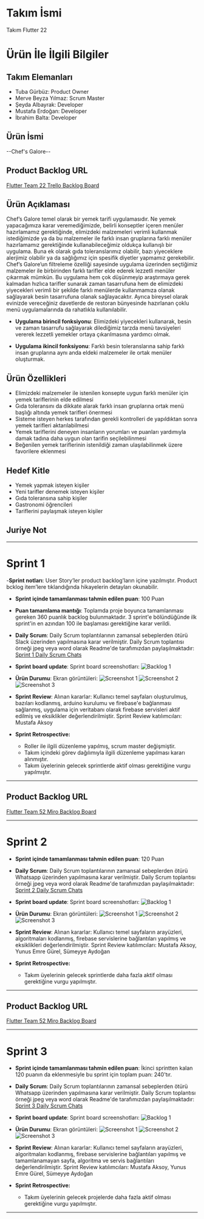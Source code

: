 # **Takım İsmi**

Takım Flutter 22

# Ürün İle İlgili Bilgiler

## Takım Elemanları
- Tuba Gürbüz: Product Owner
- Merve Beyza Yılmaz: Scrum Master
- Şeyda Albayrak: Developer
- Mustafa Erdoğan: Developer
- İbrahim Balta: Developer

## Ürün İsmi

--Chef's Galore--

## Product Backlog URL

[Flutter Team 22 Trello Backlog Board](https://trello.com/b/EWUYAtul/f22)

## Ürün Açıklaması

Chef’s Galore temel olarak bir yemek tarifi uygulamasıdır. Ne yemek yapacağımıza karar veremediğimizde, belirli konseptler içeren menüler hazırlamamız gerektiğinde, elimizdeki malzemeleri verimli kullanmak istediğimizde ya da bu malzemeler ile farklı insan gruplarına farklı menüler hazırlamamız gerektiğinde kullanabileceğimiz oldukça kullanışlı bir uygulama.  Buna ek olarak gıda toleranslarımız olabilir, bazı yiyeceklere alerjimiz olabilir ya da sağlığımız için spesifik diyetler yapmamız gerekebilir. Chef’s Galore’un filtreleme özelliği sayesinde uygulama üzerinden seçtiğimiz malzemeler ile birbirinden farklı tarifler elde ederek lezzetli menüler çıkarmak mümkün. Bu uygulama hem çok düşünmeyip araştırmaya gerek kalmadan hızlıca tarifler sunarak zaman tasarrufuna hem de elimizdeki yiyecekleri verimli bir şekilde farklı menülerde kullanmamıza olanak sağlayarak besin tasarrufuna olanak sağlayacaktır. Ayrıca bireysel olarak evinizde vereceğiniz davetlerde de restoran bünyesinde hazırlanan çoklu menü uygulamalarında da rahatlıkla kullanılabilir.


- **Uygulama birincil fonksiyonu**: Elimizdeki yiyecekleri kullanarak, besin ve zaman tasarrufu sağlayarak dilediğimiz tarzda menü tavsiyeleri vererek lezzetli yemekler ortaya çıkarılmasına yardımcı olmak.

- **Uygulama ikincil fonksiyonu**: Farklı besin toleranslarına sahip farklı insan gruplarına aynı anda eldeki malzemeler ile ortak menüler oluşturmak.

## Ürün Özellikleri

- Elimizdeki malzemeler ile istenilen konsepte uygun farklı menüler için yemek tariflerinin elde edilmesi
- Gıda toleransını da dikkate alarak farklı insan gruplarına ortak menü başlığı altında yemek tarifleri önermesi
- Sisteme isteyen herkes tarafından gerekli kontrolleri de yapıldıktan sonra yemek tarifleri aktarılabilmesi
- Yemek tariflerini deneyen insanların yorumları ve puanları yardımıyla damak tadına daha uygun olan tarifin seçilebilinmesi
- Beğenilen yemek tariflerinin istenildiği zaman ulaşılabilinmek üzere favorilere eklenmesi

## Hedef Kitle

- Yemek yapmak isteyen kişiler
- Yeni tarifler denemek isteyen kişiler
- Gıda toleransına sahip kişiler
- Gastronomi öğrencileri
- Tariflerini paylaşmak isteyen kişiler


## Juriye Not



---

# Sprint 1
-**Sprint notları**: User Story’ler product backlog’ların içine yazılmıştır. Product bcklog item’lere tıklandığında hikayelerin detayları okunabilir.

- **Sprint içinde tamamlanması tahmin edilen puan**: 100 Puan


- **Puan tamamlama mantığı**: Toplamda proje boyunca tamamlanması gereken 360 puanlık backlog bulunmaktadır. 3 sprint'e bölündüğünde ilk sprint'in en azından 100 ile başlaması gerektiğine karar verildi.


- **Daily Scrum**: Daily Scrum toplantılarının zamansal sebeplerden ötürü Slack üzerinden yapılmasına karar verilmiştir. Daily Scrum toplantısı örneği jpeg veya word olarak Readme'de tarafımızdan paylaşılmaktadır: [Sprint 1 Daily Scrum Chats](https://github.com/OyunveUygulamaAkademisi/Bootcamp2022Example/blob/main/ProjectManagement/Sprint1Documents/DailyScrumMeetingNotesSprint1.docx?raw=true)

- **Sprint board update**: Sprint board screenshotları: 
![Backlog 1](https://raw.githubusercontent.com/OyunveUygulamaAkademisi/Bootcamp2022Example/main/ProjectManagement/Sprint1Documents/backlog1.png) 


- **Ürün Durumu**: Ekran görüntüleri:
  ![Screenshot 1](https://github.com/OyunveUygulamaAkademisi/Bootcamp2022Example/blob/main/ProjectManagement/Sprint1Documents/product1.png)
  ![Screenshot 2](https://github.com/OyunveUygulamaAkademisi/Bootcamp2022Example/blob/main/ProjectManagement/Sprint1Documents/product2.png)
  ![Screenshot 3](https://github.com/OyunveUygulamaAkademisi/Bootcamp2022Example/blob/main/ProjectManagement/Sprint1Documents/product4.gif)
- **Sprint Review**: 
Alınan kararlar: Kullanıcı temel sayfaları oluşturulmuş, bazıları kodlanmış, arduino kurulumu ve firebase'e bağlanması sağlanmış, uygulama için veritabanı olarak firebase servisleri aktif edilmiş ve eksiklikler değerlendirilmiştir. Sprint Review katılımcıları: Mustafa Aksoy

- **Sprint Retrospective:**
  - Roller ile ilgili düzenleme yapılmış, scrum master değişmiştir.
  - Takım içindeki görev dağılımıyla ilgili düzenleme yapılması kararı alınmıştır.
  - Takım üyelerinin gelecek sprintlerde aktif olması gerektiğine vurgu yapılmıştır.
 


---

## Product Backlog URL

[Flutter Team 52 Miro Backlog Board](https://miro.com/app/board/uXjVO4kRs2w=/)

---

# Sprint 2

- **Sprint içinde tamamlanması tahmin edilen puan**: 120 Puan

- **Daily Scrum**: Daily Scrum toplantılarının zamansal sebeplerden ötürü Whatsapp üzerinden yapılmasına karar verilmiştir. Daily Scrum toplantısı örneği jpeg veya word olarak Readme'de tarafımızdan paylaşılmaktadır: [Sprint 2 Daily Scrum Chats](https://github.com/OyunveUygulamaAkademisi/Bootcamp2022Example/blob/main/ProjectManagement/Sprint2Documents/DailyScrumMeetingNotesSprint2.docx?raw=true)

- **Sprint board update**: Sprint board screenshotları: 
![Backlog 1](https://github.com/OyunveUygulamaAkademisi/Bootcamp2022Example/blob/main/ProjectManagement/Sprint2Documents/2022-05-22%2019_25_30-Window.png) 


- **Ürün Durumu**: Ekran görüntüleri:
  ![Screenshot 1](https://github.com/OyunveUygulamaAkademisi/Bootcamp2022Example/blob/main/ProjectManagement/Sprint2Documents/1.jpeg)
  ![Screenshot 2](https://github.com/OyunveUygulamaAkademisi/Bootcamp2022Example/blob/main/ProjectManagement/Sprint2Documents/2.jpeg)
  ![Screenshot 3](https://github.com/OyunveUygulamaAkademisi/Bootcamp2022Example/blob/main/ProjectManagement/Sprint2Documents/3.jpeg)
- **Sprint Review**: 
Alınan kararlar: Kullanıcı temel sayfaların arayüzleri, algoritmaları kodlanmış, firebase servislerine bağlantıları yapılmış ve eksiklikleri değerlendirilmiştir. 
Sprint Review katılımcıları: Mustafa Aksoy, Yunus Emre Gürel, Sümeyye Aydoğan 

- **Sprint Retrospective:**

  - Takım üyelerinin gelecek sprintlerde daha fazla aktif olması gerektiğine vurgu yapılmıştır.


---

## Product Backlog URL

[Flutter Team 52 Miro Backlog Board](https://miro.com/app/board/uXjVO4kRs2w=/)

---

# Sprint 3

- **Sprint içinde tamamlanması tahmin edilen puan**: İkinci sprintten kalan 120 puanın da eklenmesiyle bu sprint için toplam puan: 240'tır.


- **Daily Scrum**: Daily Scrum toplantılarının zamansal sebeplerden ötürü Whatsapp üzerinden yapılmasına karar verilmiştir. Daily Scrum toplantısı örneği jpeg veya word olarak Readme'de tarafımızdan paylaşılmaktadır: [Sprint 3 Daily Scrum Chats](https://github.com/OyunveUygulamaAkademisi/Bootcamp2022Example/blob/main/ProjectManagement/Sprint3Documents/DailyScrumMeetingNotesSprint3.docx?raw=true)

- **Sprint board update**: Sprint board screenshotları: 
![Backlog 1](https://github.com/OyunveUygulamaAkademisi/Bootcamp2022Example/blob/main/ProjectManagement/Sprint3Documents/2022-06-06%2000_19_38-Clipboard.png) 


- **Ürün Durumu**: Ekran görüntüleri:
  ![Screenshot 1](https://github.com/OyunveUygulamaAkademisi/Bootcamp2022Example/blob/main/ProjectManagement/Sprint3Documents/1.png)
  ![Screenshot 2](https://github.com/OyunveUygulamaAkademisi/Bootcamp2022Example/blob/main/ProjectManagement/Sprint3Documents/2.png)
  ![Screenshot 3](https://github.com/OyunveUygulamaAkademisi/Bootcamp2022Example/blob/main/ProjectManagement/Sprint3Documents/3.png)


- **Sprint Review**: 
Alınan kararlar: Kullanıcı temel sayfaların arayüzleri, algoritmaları kodlanmış, firebase servislerine bağlantıları yapılmış ve tamamlanamayan sayfa, algoritma ve servis bağlantıları değerlendirilmiştir. 
Sprint Review katılımcıları: Mustafa Aksoy, Yunus Emre Gürel, Sümeyye Aydoğan 

- **Sprint Retrospective:**

  - Takım üyelerinin gelecek projelerde daha fazla aktif olması gerektiğine vurgu yapılmıştır.


---
